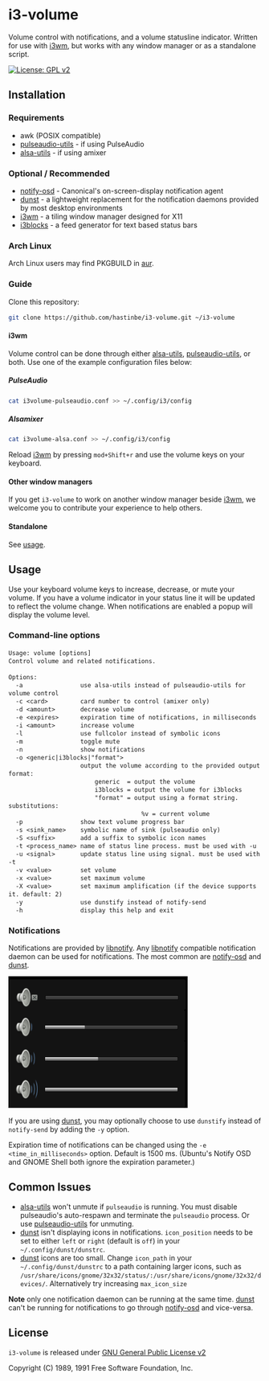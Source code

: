 # i3-volume

Volume control with notifications, and a volume statusline indicator. Written for use with [i3wm], but works with any window manager or as a standalone script.

[![License: GPL v2][license-badge]][license]

## Installation

### Requirements
* awk (POSIX compatible)
* [pulseaudio-utils] - if using PulseAudio
* [alsa-utils] - if using amixer

### Optional / Recommended
* [notify-osd] - Canonical's on-screen-display notification agent
* [dunst] - a lightweight replacement for the notification daemons provided by most desktop environments
* [i3wm] - a tiling window manager designed for X11
* [i3blocks] - a feed generator for text based status bars

### Arch Linux
Arch Linux users may find PKGBUILD in [aur].

### Guide
Clone this repository:
``` bash
git clone https://github.com/hastinbe/i3-volume.git ~/i3-volume
```

#### i3wm

Volume control can be done through either [alsa-utils], [pulseaudio-utils], or both. Use one of the example configuration files below:

##### PulseAudio

``` bash
cat i3volume-pulseaudio.conf >> ~/.config/i3/config
```

##### Alsamixer

``` bash
cat i3volume-alsa.conf >> ~/.config/i3/config
```

Reload [i3wm] by pressing `mod+Shift+r` and use the volume keys on your keyboard.

#### Other window managers

If you get `i3-volume` to work on another window manager beside [i3wm], we welcome you to contribute your experience to help others.

#### Standalone

See [usage](#usage).

## Usage
Use your keyboard volume keys to increase, decrease, or mute your volume. If you have a volume indicator in your status line it will be updated to reflect the volume change. When notifications are enabled a popup will display the volume level.

### Command-line options
```
Usage: volume [options]
Control volume and related notifications.

Options:
  -a                use alsa-utils instead of pulseaudio-utils for volume control
  -c <card>         card number to control (amixer only)
  -d <amount>       decrease volume
  -e <expires>      expiration time of notifications, in milliseconds
  -i <amount>       increase volume
  -l                use fullcolor instead of symbolic icons
  -m                toggle mute
  -n                show notifications
  -o <generic|i3blocks|"format">
                    output the volume according to the provided output format:
                        generic  = output the volume
                        i3blocks = output the volume for i3blocks
                        "format" = output using a format string. substitutions:
                                     %v = current volume
  -p                show text volume progress bar
  -s <sink_name>    symbolic name of sink (pulseaudio only)
  -S <suffix>       add a suffix to symbolic icon names
  -t <process_name> name of status line process. must be used with -u
  -u <signal>       update status line using signal. must be used with -t
  -v <value>        set volume
  -x <value>        set maximum volume
  -X <value>        set maximum amplification (if the device supports it. default: 2)
  -y                use dunstify instead of notify-send
  -h                display this help and exit
  ```

### Notifications

Notifications are provided by [libnotify]. Any [libnotify] compatible notification daemon can be used for notifications. The most common are [notify-osd] and [dunst].

![Volume Notifications](assets/notifications.png)

If you are using [dunst], you may optionally choose to use `dunstify` instead of `notify-send` by adding the `-y` option.

Expiration time of notifications can be changed using the `-e <time_in_milliseconds>` option. Default is 1500 ms. (Ubuntu's Notify OSD and GNOME Shell both ignore the expiration parameter.)

## Common Issues
* [alsa-utils] won't unmute if `pulseaudio` is running. You must disable pulseaudio's auto-respawn and terminate the `pulseaudio` process. Or use [pulseaudio-utils] for unmuting.
* [dunst] isn't displaying icons in notifications. `icon_position` needs to be set to either `left` or `right` (default is `off`) in your `~/.config/dunst/dunstrc`.
* [dunst] icons are too small. Change `icon_path` in your `~/.config/dunst/dunstrc` to a path containing larger icons, such as `/usr/share/icons/gnome/32x32/status/:/usr/share/icons/gnome/32x32/devices/`. Alternatively try increasing `max_icon_size`

**Note** only one notification daemon can be running at the same time. [dunst] can't be running for notifications to go through [notify-osd] and vice-versa.

## License
`i3-volume` is released under [GNU General Public License v2][license]

Copyright (C) 1989, 1991 Free Software Foundation, Inc.

[alsa-utils]: https://alsa.opensrc.org/Alsa-utils
[aur]: https://aur.archlinux.org/packages/i3-volume/
[dunst]: https://dunst-project.org
[i3blocks]: https://github.com/vivien/i3blocks
[i3wm]: https://i3wm.org
[libnotify]: https://developer.gnome.org/libnotify
[license]: https://www.gnu.org/licenses/gpl-2.0.en.html
[license-badge]: https://img.shields.io/badge/License-GPL%20v2-blue.svg
[logo]: assets/logo.svg
[notify-osd]: https://launchpad.net/notify-osd
[pulseaudio-utils]: https://www.freedesktop.org/wiki/Software/PulseAudio/
